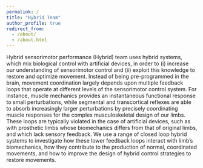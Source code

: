 ```yaml
---
permalink: /
title: "Hybrid Team"
author_profile: true
redirect_from: 
  - /about/
  - /about.html
---
```


Hybrid sensorimotor performance (Hybrid) team uses hybrid systems, which mix biological control with artificial devices, in order to (i) increase our understanding of sensorimotor control and (ii) exploit this knowledge to restore and optimize movement. Instead of being pre-programmed in the brain, movement coordination largely depends upon multiple feedback loops that operate at different levels of the sensorimotor control system. For instance, muscle mechanics provides an instantaneous functional response to small perturbations, while segmental and transcortical reflexes are able to absorb increasingly larger perturbations by precisely coordinating muscle responses for the complex musculoskeletal design of our limbs. These loops are typically violated in the case of artificial devices, such as with prosthetic limbs whose biomechanics differs from that of original limbs, and which lack sensory feedback. We use a range of closed loop hybrid systems to investigate how these lower feedback loops interact with limb’s biomechanics, how they contribute to the production of normal, coordinated movements, and how to improve the design of hybrid control strategies to restore movements.
